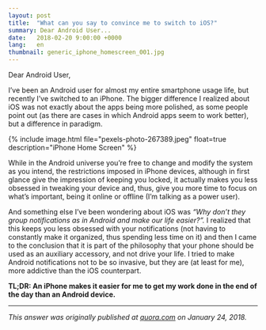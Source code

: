 ```yaml
---
layout: post
title:  "What can you say to convince me to switch to iOS?"
summary: Dear Android User...
date:   2018-02-20 9:00:00 +0000
lang:   en
thumbnail: generic_iphone_homescreen_001.jpg
---
```


Dear Android User,

I’ve been an Android user for almost my entire smartphone usage life, but recently I’ve switched to an iPhone. The bigger difference I realized about iOS was not exactly about the apps being more polished, as some people point out (as there are cases in which Android apps seem to work better), but a difference in paradigm.

{% include image.html file="pexels-photo-267389.jpeg" float=true description="iPhone Home Screen" %}

While in the Android universe you’re free to change and modify the system as you intend, the restrictions imposed in iPhone devices, although in first glance give the impression of keeping you locked, it actually makes you less obsessed in tweaking your device and, thus, give you more time to focus on what’s important, being it online or offline (I’m talking as a power user).

And something else I’ve been wondering about iOS was _“Why don’t they group notifications as in Android and make our life easier?”._ I realized that this keeps you less obsessed with your notifications (not having to constantly make it organized, thus spending less time on it) and then I came to the conclusion that it is part of the philosophy that your phone should be used as an auxiliary accessory, and not drive your life. I tried to make Android notifications not to be so invasive, but they are (at least for me), more addictive than the iOS counterpart.

**TL;DR: An iPhone makes it easier for me to get my work done in the end of the day than an Android device.**

---

_This answer was originally published at [quora.com](https://www.quora.com/Im-an-Android-user-and-have-been-for-a-number-of-years-What-can-you-say-to-convince-me-to-switch-to-iOS/answer/Italo-Lelis?share=ae071f0c&srid=hRanb[) on January 24, 2018._
